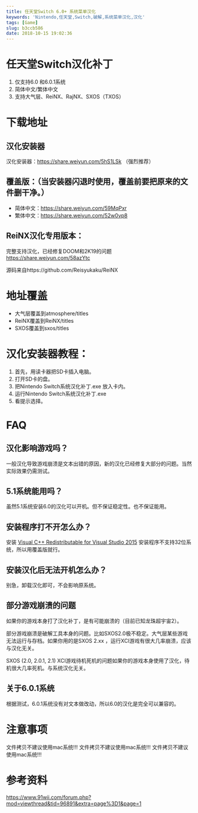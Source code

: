 ```yaml
---
title: 任天堂Switch 6.0+ 系统菜单汉化
keywords: 'Nintendo,任天堂,Switch,破解,系统菜单汉化,汉化'
tags: [Game]
slug: b3ccb586
date: 2018-10-15 19:02:36
---
```


# 任天堂Switch汉化补丁

1. 仅支持6.0 和6.0.1系统
2. 简体中文/繁体中文
3. 支持大气层、ReiNX、RajNX、SXOS（TXOS）

# 下载地址

## 汉化安装器
汉化安装器：https://share.weiyun.com/5hS1LSk  （强烈推荐）

## 覆盖版：（当安装器闪退时使用，覆盖前要把原来的文件删干净。）
* 简体中文：https://share.weiyun.com/59MqPxr
* 繁体中文：https://share.weiyun.com/52w0vp8

## ReiNX汉化专用版本：
完整支持汉化，已经修复DOOM和2K19的问题
https://share.weiyun.com/58azYtc

源码来自https://github.com/Reisyukaku/ReiNX

# 地址覆盖
* 大气层覆盖到atmosphere/titles
* ReiNX覆盖到ReiNX/titles
* SXOS覆盖到sxos/titles


# 汉化安装器教程：

1. 首先，用读卡器把SD卡插入电脑。
2. 打开SD卡的盘。
3. 把Nintendo Switch系统汉化补丁.exe 放入卡内。
4. 运行Nintendo Switch系统汉化补丁.exe
5. 看提示选择。


# FAQ
## 汉化影响游戏吗？ 
一般汉化导致游戏崩溃是文本出错的原因，新的汉化已经修复大部分的问题。当然实际效果仍需测试。

## 5.1系统能用吗？
虽然5.1系统安装6.0的汉化可以开机。但不保证稳定性。也不保证能用。

## 安装程序打不开怎么办？
安装 
[Visual C++ Redistributable for Visual Studio 2015](https://www.microsoft.com/zh-CN/download/details.aspx?id=48145)
安装程序不支持32位系统，所以用覆盖版就行。

## 安装汉化后无法开机怎么办？
别急，卸载汉化即可，不会影响原系统。

## 部分游戏崩溃的问题
如果你的游戏本身打了汉化补丁，是有可能崩溃的（目前已知龙珠超宇宙2）。

部分游戏崩溃是破解工具本身的问题。比如SXOS2.0极不稳定。大气层某些游戏无法运行与存档。如果你用的是SXOS 2.xx ，运行XCI游戏有很大几率崩溃，应该与汉化无关。

SXOS (2.0, 2.0.1, 2.1) XCI游戏待机死机的问题如果你的游戏本身使用了汉化，待机很大几率死机。与系统汉化无关。

## 关于6.0.1系统
根据测试，6.0.1系统没有对文本做改动，所以6.0的汉化是完全可以兼容的。
# 注意事项

文件拷贝不建议使用mac系统!!!
文件拷贝不建议使用mac系统!!!
文件拷贝不建议使用mac系统!!!


# 参考资料 

https://www.91wii.com/forum.php?mod=viewthread&tid=96891&extra=page%3D1&page=1
